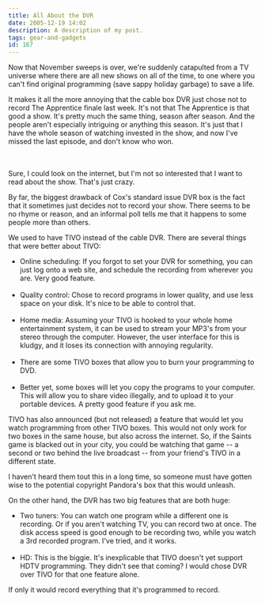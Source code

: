 ```yaml
---
title: All About the DVR
date: 2005-12-19 14:02
description: A description of my post.
tags: gear-and-gadgets
id: 167
---
```

Now that November sweeps is over, we're suddenly catapulted from a TV universe where there are all new shows on all of the time, to one where you can't find original programming (save sappy holiday garbage) to save a life.

It makes it all the more annoying that the cable box DVR just chose not to record The Apprentice finale last week.  It's not that The Apprentice is that good a show.  It's pretty much the same thing, season after season.  And the people aren't especially intriguing or anything this season.  It's just that I have the whole season of watching invested in the show, and now I've missed the last episode, and don't know who won.  

<span class="spanEndPreview">&nbsp;</span><br /><br />Sure, I could look on the internet, but I'm not so interested that I want to read about the show.  That's just crazy.

By far, the biggest drawback of Cox's standard issue DVR box is the fact that it sometimes just decides not to record your show.  There seems to be no rhyme or reason, and an informal poll tells me that it happens to some people more than others.


We used to have TIVO instead of the cable DVR.  There are several things that were better about TIVO:

<ul><li>Online scheduling:  If you forgot to set your DVR for something, you can just log onto a web site, and schedule the recording from wherever you are.  Very good feature.<br /><br /></li><li>Quality control:  Chose to record programs in lower quality, and use less space on your disk.  It's nice to be able to control that.<br /><br /></li><li>Home media:  Assuming your TIVO is hooked to your whole home entertainment system, it can be used to stream your MP3's from your stereo through the computer.  However, the user interface for this is kludgy, and it loses its connection with annoying regularity.<br /><br /></li><li>There are some TIVO boxes that allow you to burn your programming to DVD.<br /><br /></li><li>Better yet, some boxes will let you copy the programs to your computer.  This will allow you to share video illegally, and to upload it to your portable devices.  A pretty good feature if you ask me.</li></ul>

<p>TIVO has also announced (but not released) a feature that would let you watch programming from other TIVO boxes.  This would not only work for two boxes in the same house, but also across the internet.  So, if the Saints game is blacked out in your city, you could be watching that game -- a second or two behind the live broadcast -- from your friend's TIVO in a different state.  

I haven't heard them tout this in a long time, so someone must have gotten wise to the potential copyright Pandora's box that this would unleash.

On the other hand, the DVR has two big features that are both huge:

<ul><li>Two tuners:  You can watch one program while a different one is recording.  Or if you aren't watching TV, you can record two at once.  The disk access speed is good enough to be recording two, while you watch a 3rd recorded program.  I've tried, and it works.<br /><br /></li><li>HD:  This is the biggie.  It's inexplicable that TIVO doesn't yet support HDTV programming.  They didn't see that coming?  I would chose DVR over TIVO for that one feature alone.</li></ul></p><p>

If only it would record everything that it's programmed to record.

</p>